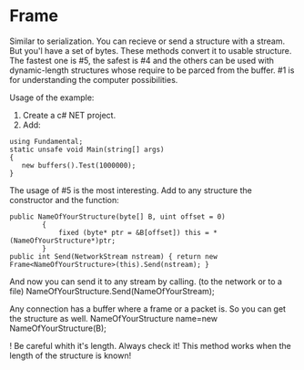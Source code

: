 # Frame
Similar to serialization.
You can recieve or send a structure with a stream. But you'l have a set of bytes. These methods convert it to usable structure. The fastest one is #5, the safest is #4 and the others can be used with dynamic-length structures whose require to be parced from the buffer. #1 is for understanding the computer possibilities.

Usage of the example:
1. Create a c# NET project.
2. Add:
```
using Fundamental;
static unsafe void Main(string[] args)
{
   new buffers().Test(1000000);
}
```
The usage of #5 is the most interesting.
Add to any structure the constructor and the function:
```
public NameOfYourStructure(byte[] B, uint offset = 0)
        {
            fixed (byte* ptr = &B[offset]) this = *(NameOfYourStructure*)ptr;
        }
public int Send(NetworkStream nstream) { return new Frame<NameOfYourStructure>(this).Send(nstream); }
```
And now you can send it to any stream by calling. (to the network or to a file)
NameOfYourStructure.Send(NameOfYourStream);

Any connection has a buffer where a frame or a packet is. So you can get the structure as well.
NameOfYourStructure name=new NameOfYourStructure(B);

! Be careful whith it's length. Always check it! This method works when the length of the structure is known!
